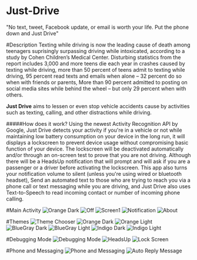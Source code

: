 # Just-Drive
"No text, tweet, Facebook update, or email is worth your life. Put the phone down and Just Drive"

#Description
Texting while driving is now the leading cause of death among teenagers suprisingly surpassing driving while intoxicated, according to a study by Cohen Children’s Medical Center. Disturbing statistics from the report includes 3,000 and more teens die each year in crashes caused by texting while driving, more than 50 percent of teens admit to texting while driving, 95 percent read texts and emails when alone – 32 percent do so when with friends or parents, More than 90 percent admitted to posting on social media sites while behind the wheel – but only 29 percent when with others.

**Just Drive** aims to lessen or even stop vehicle accidents cause by activities such as texting, calling, and other distractions while driving.

#####How does it work?
Using the newest Activity Recognition API by Google, Just Drive detects your activity if you're in a vehicle or not while maintaining low battery consumption on your device in the long run, it will displays a lockscreen to prevent device usage without compromising basic function of your device. The lockscreen will be deactivated automatically and/or through an on-screen test to prove that you are not driving. Although there will be a HeadsUp notification that will prompt and will ask if you are a passenger or a driver before activating the lockscreen. This app also turns your notification volume to silent (unless you're using wired or bluetooth headset), Send an automated text to those who are trying to reach you via a phone call or text messaging while you are driving, and Just Drive also uses Text-to-Speech to read incoming contact or number of incoming phone calling.

#Main Activity
![Orange Dark](http://s29.postimg.org/lvjd57l53/Orange_Dark.png)
![Off](http://s29.postimg.org/r5obwi5dz/Off.png)
![Screen1](http://s29.postimg.org/4yyvqj2yv/Screen1.png)
![Notification](http://s29.postimg.org/n1nd409fr/Notification.png)
![About](http://s29.postimg.org/c9l7b64lj/About.png)

#Themes
![Theme Chooser](http://s29.postimg.org/z7h5s5djb/Theme_Chooser.png)
![Orange Dark](http://s29.postimg.org/lvjd57l53/Orange_Dark.png)
![Orange Light](http://s29.postimg.org/mh8c1bg7b/Orange_Light.png)
![BlueGray Dark](http://s29.postimg.org/y7m9ip8zr/Blue_Gray_Dark.png)
![BlueGray Light](http://s29.postimg.org/euqryotzb/Blue_Gray_Light.png)
![Indigo Dark](http://s29.postimg.org/dv52gq47b/Indigo_Dark.png)
![Indigo Light](http://s29.postimg.org/x2s7dbmiv/Indigo_Light.png)

#Debugging Mode
![Debugging Mode](http://s29.postimg.org/4jef6129z/Debugging_Mode.png)
![HeadsUp](http://s29.postimg.org/djnm3ynrb/Heads_Up.png)
![Lock Screen](http://s29.postimg.org/chi0z5ubr/Lock_Screen.png)

#Phone and Messaging
![Phone and Messaging](http://s29.postimg.org/7hkkr7op3/Phone_and_Messaging.png)
![Auto Reply Message](http://s29.postimg.org/5x621c1jb/Auto_Reply_Message.png)



